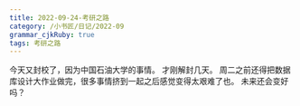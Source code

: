 ```yaml
---
title: 2022-09-24-考研之路
category: /小书匠/日记/2022-09
grammar_cjkRuby: true
tags: 考研之路
---
```



今天又封校了，因为中国石油大学的事情。
才刚解封几天。
周二之前还得把数据库设计大作业做完，很多事情挤到一起之后感觉变得太艰难了也。
未来还会变好吗？